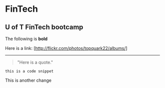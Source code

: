 # FinTech

## U of T FinTech bootcamp

The following is **bold**

Here is a link: [http://flickr.com/photos/topquark22/albums/]

---

> "Here is a quote."

`this is a code snippet`

This is another change

